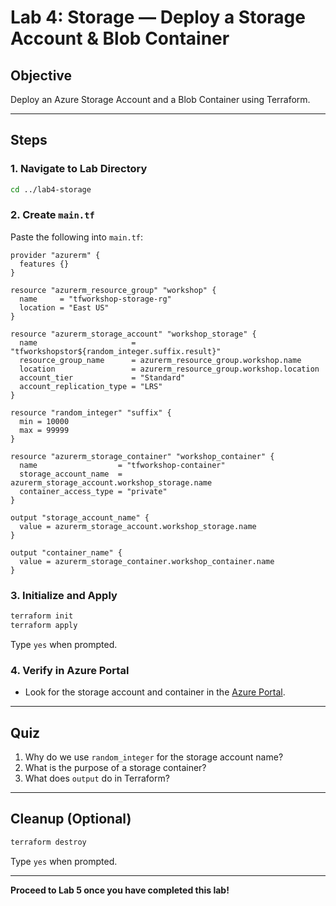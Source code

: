 # Lab 4: Storage — Deploy a Storage Account & Blob Container

## Objective
Deploy an Azure Storage Account and a Blob Container using Terraform.

---

## Steps

### 1. Navigate to Lab Directory
```sh
cd ../lab4-storage
```

### 2. Create `main.tf`
Paste the following into `main.tf`:
```hcl
provider "azurerm" {
  features {}
}

resource "azurerm_resource_group" "workshop" {
  name     = "tfworkshop-storage-rg"
  location = "East US"
}

resource "azurerm_storage_account" "workshop_storage" {
  name                     = "tfworkshopstor${random_integer.suffix.result}"
  resource_group_name      = azurerm_resource_group.workshop.name
  location                 = azurerm_resource_group.workshop.location
  account_tier             = "Standard"
  account_replication_type = "LRS"
}

resource "random_integer" "suffix" {
  min = 10000
  max = 99999
}

resource "azurerm_storage_container" "workshop_container" {
  name                  = "tfworkshop-container"
  storage_account_name  = azurerm_storage_account.workshop_storage.name
  container_access_type = "private"
}

output "storage_account_name" {
  value = azurerm_storage_account.workshop_storage.name
}

output "container_name" {
  value = azurerm_storage_container.workshop_container.name
}
```

### 3. Initialize and Apply
```sh
terraform init
terraform apply
```
Type `yes` when prompted.

### 4. Verify in Azure Portal
- Look for the storage account and container in the [Azure Portal](https://portal.azure.com/).

---

## Quiz
1. Why do we use `random_integer` for the storage account name?
2. What is the purpose of a storage container?
3. What does `output` do in Terraform?

---

## Cleanup (Optional)
```sh
terraform destroy
```
Type `yes` when prompted.

---

**Proceed to Lab 5 once you have completed this lab!**
